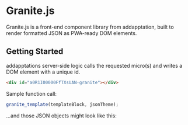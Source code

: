 # Granite.js

Granite.js is a front-end component library from addapptation, built to render formatted JSON as PWA-ready DOM elements.

## Getting Started

addapptations server-side logic calls the requested micro(s) and writes a DOM element with a unique id.

```html
<div id="a0R1I00000FfTXsUAN-granite"></div>
```

Sample function call:

```js
granite_template(templateBlock, jsonTheme);
```

...and those JSON objects might look like this:
